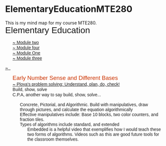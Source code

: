 # ElementaryEducationMTE280
This is my mind map for my course MTE280.
<!DOCTYPE HTML PUBLIC "-//W3C//DTD HTML 4.01 Transitional//EN" "http://www.w3.org/TR/html4/loose.dtd">
<html>
<head>
<title>Elementary Education </title>
<style type="text/css">
    li { list-style: none;  margin: 0; }
    p { margin: 0; }

    span.l { color: red; font-weight: bold; }

    a.mapnode:link {text-decoration: none; color: black; }
    a.mapnode:visited {text-decoration: none; color: black; }
    a.mapnode:active {text-decoration: none; color: black; }
    a.mapnode:hover {text-decoration: none; color: black; background: #eeeee0; }

</style>
<!-- ^ Position is not set to relative / absolute here because of Mozilla -->
</head>
<body>
<p><span style="font-size: 200%;font-family: Script MT Bold, sans-serif; ">Elementary Education </span>
<ul><li><a href=".mm2.mm.html" target="_blank"><span class=l>~</span>&nbsp;<span style="font-family: Stencil, sans-serif; ">Module two</span>
</a>

</li>
<li><a href="Module%20four.mm.html" target="_blank"><span class=l>~</span>&nbsp;<span style="font-family: Stencil, sans-serif; ">Module four</span>
</a>

</li>
<li><a href=".mm.mm.html" target="_blank"><span class=l>~</span>&nbsp;<span style="font-family: Stencil, sans-serif; ">Module One</span>
</a>

</li>
<li><a href="Module%20three.mm.html" target="_blank"><span class=l>~</span>&nbsp;<span style="font-family: Stencil, sans-serif; ">Module three</span>
</a>

</li>

</ul></body>
</html>
<!DOCTYPE HTML PUBLIC "-//W3C//DTD HTML 4.01 Transitional//EN" "http://www.w3.org/TR/html4/loose.dtd">
<html>
<head>
<title></title>
<style type="text/css">
    li { list-style: none;  margin: 0; }
    p { margin: 0; }

    span.l { color: red; font-weight: bold; }

    a.mapnode:link {text-decoration: none; color: black; }
    a.mapnode:visited {text-decoration: none; color: black; }
    a.mapnode:active {text-decoration: none; color: black; }
    a.mapnode:hover {text-decoration: none; color: black; background: #eeeee0; }

</style>
<!-- ^ Position is not set to relative / absolute here because of Mozilla -->
</head>
<body>
<p><a href="Ellementary.mm.html" target="_blank"><span class=l>~</span>&nbsp;&nbsp;
</a>
<ul><li><span style="color: #cc3300;font-size: 133%;font-family: SimSun, sans-serif; ">Early Number Sense and Different Bases</span>

</li>
<li><a href="https://www.youtube.com/watch?v=grIH2hmaid4&t=450s" target="_blank"><span class=l>~</span>&nbsp;<span style="font-family: Perpetua, sans-serif; ">Ploya's problem solving: Understand, plan, do, check!</span>
</a>

</li>
<li><span style="font-family: Perpetua, sans-serif; ">Build, show, solve</span>

</li>
<li><span style="font-family: Perpetua, sans-serif; ">C.P.A, another way to say build, show, solve... </span>

</li>
<li><span style="font-family: SansSerif, sans-serif; ">&nbsp;</span>
<ul><li><p><span style="font-family: Perpetua, sans-serif; ">Concrete, Pictorial, and Algorithmic. Build with manipulatives, draw through pictures, and calculate the equation algorithmically</span>
<p><span style="font-family: Perpetua, sans-serif; ">Effective manipulatives include: Base 10 blocks, two color counters, and fraction tiles.</span>
<p><span style="font-family: Perpetua, sans-serif; ">Types of algorithms include standard, and extended</span>
<ul><li><p><span style="font-family: Perpetua, sans-serif; ">Embedded is a helpful video that exemplifies how I would teach these two forms of algorithms. Videos such as this are good future tools for the classroom themselves.</span>
</li>
</ul></li>
</ul>
</li>

</ul></body>
</html>
